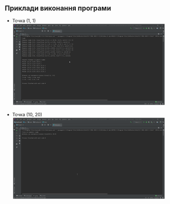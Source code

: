 ﻿## Приклади виконання програми

- Точка (1, 1)<br>
![](images/img1.PNG)<br /><br />
- Точка (10, 20)<br>
![](images/img2.PNG)<br /><br />

